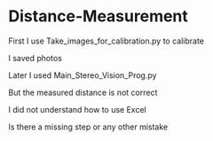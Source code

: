 # Distance-Measurement


First I use Take_images_for_calibration.py to calibrate


I saved photos

Later I used Main_Stereo_Vision_Prog.py

But the measured distance is not correct

I did not understand how to use Excel

Is there a missing step or any other mistake
